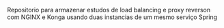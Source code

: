 Repositorio para armazenar estudos de load balancing e proxy reverson com NGINX e Konga usando duas instancias de um mesmo serviço Spring